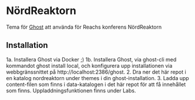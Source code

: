 # NördReaktorn
Tema för [Ghost](https://ghost.org) att använda för Reachs konferens NördReaktorn

## Installation

1a. Installera Ghost via Docker ;)
1b. Installera Ghost, via ghost-cli med kommandot ghost install local, och konfigurera upp installationen via webbgränssnittet på http://localhost:2386/ghost.
2. Dra ner det här repot i en katalog nordreaktorn under themes i din ghost-installation.
3. Ladda upp content-filen som finns i data-katalogen i det här repot för att få innehållet som finns. Uppladdningsfunktionen finns under Labs.